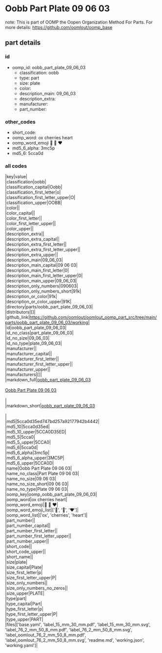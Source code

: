 # Oobb Part Plate 09 06 03  

note: This is part of OOMP the Oopen Organization Method For Parts. For more details: https://github.com/oomlout/oomp_base

##  part details





### id
* oomp_id: oobb_part_plate_09_06_03
  * classification: oobb
  * type: part
  * size: plate
  * color: 
  * description_main: 09_06_03
  * description_extra: 
  * manufacturer: 
  * part_number: 

### other_codes
* short_code: 
* oomp_word: ox cherries heart
* oomp_word_emoji :ox: :cherries: :heart:
* md5_6_alpha: 3mc5p
* md5_6: 5cca0d

### all codes 
|key|value|  
|classification|oobb|  
|classification_capital|Oobb|  
|classification_first_letter|o|  
|classification_first_letter_upper|O|  
|classification_upper|OOBB|  
|color||  
|color_capital||  
|color_first_letter||  
|color_first_letter_upper||  
|color_upper||  
|description_extra||  
|description_extra_capital||  
|description_extra_first_letter||  
|description_extra_first_letter_upper||  
|description_extra_upper||  
|description_main|09_06_03|  
|description_main_capital|09 06 03|  
|description_main_first_letter|0|  
|description_main_first_letter_upper|0|  
|description_main_upper|09_06_03|  
|description_only_numbers|090603|  
|description_only_numbers_short|91k|  
|description_or_color|91k|  
|description_or_color_upper|91K|  
|directory|parts/oobb_part_plate_09_06_03|  
|distributors|[]|  
|github_link|https://github.com/oomlout/oomlout_oomp_part_src/tree/main/parts/oobb_part_plate_09_06_03/working|  
|id|oobb_part_plate_09_06_03|  
|id_no_class|part_plate_09_06_03|  
|id_no_size|09_06_03|  
|id_no_type|plate_09_06_03|  
|manufacturer||  
|manufacturer_capital||  
|manufacturer_first_letter||  
|manufacturer_first_letter_upper||  
|manufacturer_upper||  
|manufacturers|[]|  
|markdown_full|[oobb_part_plate_09_06_03](https://github.com/oomlout/oomlout_oomp_part_src/tree/main/parts/oobb_part_plate_09_06_03/working)<br>[](https://github.com/oomlout/oomlout_oomp_part_src/tree/main/parts/oobb_part_plate_09_06_03/working)<br>[Oobb Part Plate 09 06 03](https://github.com/oomlout/oomlout_oomp_part_src/tree/main/parts/oobb_part_plate_09_06_03/working)<br><br>|  
|markdown_short|[oobb_part_plate_09_06_03](https://github.com/oomlout/oomlout_oomp_part_src/tree/main/parts/oobb_part_plate_09_06_03/working)<br><br>|  
|md5|5cca0d35ed747bd257a92177942b4442|  
|md5_10|5cca0d35ed|  
|md5_10_upper|5CCA0D35ED|  
|md5_5|5cca0|  
|md5_5_upper|5CCA0|  
|md5_6|5cca0d|  
|md5_6_alpha|3mc5p|  
|md5_6_alpha_upper|3MC5P|  
|md5_6_upper|5CCA0D|  
|name|Oobb Part Plate 09 06 03|  
|name_no_class|Part Plate 09 06 03|  
|name_no_size|09 06 03|  
|name_no_size_short|09 06 03|  
|name_no_type|Plate 09 06 03|  
|oomp_key|oomp_oobb_part_plate_09_06_03|  
|oomp_word|ox cherries heart|  
|oomp_word_emoji|:ox: :cherries: :heart:|  
|oomp_word_emoji_list|[':ox:', ':cherries:', ':heart:']|  
|oomp_word_list|['ox', 'cherries', 'heart']|  
|part_number||  
|part_number_capital||  
|part_number_first_letter||  
|part_number_first_letter_upper||  
|part_number_upper||  
|short_code||  
|short_code_upper||  
|short_name||  
|size|plate|  
|size_capital|Plate|  
|size_first_letter|p|  
|size_first_letter_upper|P|  
|size_only_numbers||  
|size_only_numbers_no_zeros||  
|size_upper|PLATE|  
|type|part|  
|type_capital|Part|  
|type_first_letter|p|  
|type_first_letter_upper|P|  
|type_upper|PART|  
|files|['base.yaml', 'label_15_mm_30_mm.pdf', 'label_15_mm_30_mm.svg', 'label_76_2_mm_50_8_mm.pdf', 'label_76_2_mm_50_8_mm.svg', 'label_oomlout_76_2_mm_50_8_mm.pdf', 'label_oomlout_76_2_mm_50_8_mm.svg', 'readme.md', 'working.json', 'working.yaml']|  
